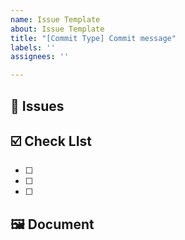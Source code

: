 ```yaml
---
name: Issue Template
about: Issue Template
title: "[Commit Type] Commit message"
labels: ''
assignees: ''

---
```


## 🎵 Issues 


## ☑️ Check LIst
- [ ] 
- [ ] 
- [ ] 

## 🖼️ Document
